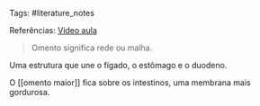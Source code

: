 Tags: #literature_notes 

Referências: [Vídeo aula](https://youtu.be/jQyPs0bFROU?si=JjhhpwwLYyPe5hjV)

> Omento significa rede ou malha. 

Uma estrutura que une o fígado, o estômago e o duodeno.

O [[omento maior]] fica sobre os intestinos, uma membrana mais gordurosa. 
